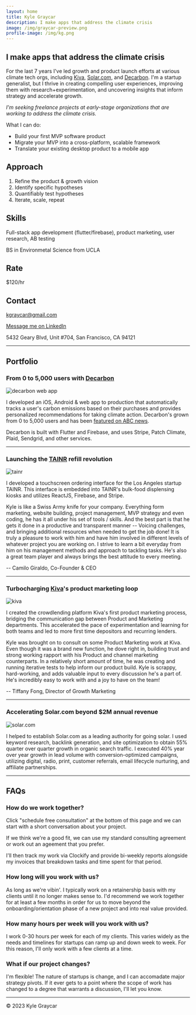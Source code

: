 ```yaml
---
layout: home
title: Kyle Graycar
description: I make apps that address the climate crisis
image: /img/graycar-preview.png
profile-image: /img/kg.png
---
```


## I make apps that address the climate crisis

For the last 7 years I've led growth and product launch efforts at various climate tech orgs, including [Kiva][kiva], [Solar.com][solar.com], and [Decarbon][decarbon]. I'm a startup generalist, but I thrive in creating compelling user experiences, improving them with research+experimentation, and uncovering insights that inform strategy and accelerate growth. 

*I'm seeking freelance projects at early-stage organizations that are working to address the climate crisis.*

What I can do:
- Build your first MVP software product
- Migrate your MVP into a cross-platform, scalable framework
- Translate your existing desktop product to a mobile app

## Approach
1. Refine the product & growth vision
2. Identify specific hypotheses
3. Quantifiably test hypotheses
4. Iterate, scale, repeat

## Skills
Full-stack app development (flutter/firebase), product marketing, user research, AB testing

BS in Environmetal Science from UCLA

## Rate
$120/hr

## Contact
kgraycar@gmail.com

[Message me on LinkedIn][linkedin]

5432 Geary Blvd, Unit #704, San Francisco, CA 94121

___

## Portfolio

### From 0 to 5,000 users with [Decarbon][decarbon]

![decarbon web app](/img/decarbon-desktop.png)

I developed an iOS, Android & web app to production that automatically tracks a user's carbon emissions based on their purchases and provides personalized recommendations for taking climate action. Decarbon's grown from 0 to 5,000 users and has been [featured on ABC news][abc-feature]. 

Decarbon is built with Flutter and Firebase, and uses Stripe, Patch Climate, Plaid, Sendgrid, and other services. 

___

### Launching the [TAINR][tainr] refill revolution

![tainr](/img/TAINR.png)

I developed a touchscreen ordering interface for the Los Angeles startup TAINR. This interface is embedded into TAINR's bulk-food displensing kiosks and utilizes ReactJS, Firebase, and Stripe. 

>
Kyle is like a Swiss Army knife for your company. Everything form marketing, website building, project management, MVP strategy and even coding, he has it all under his set of tools / skills. And the best part is that he gets it done in a productive and transparent manner -- Voicing challenges, and bringing additional resources when needed to get the job done! It is truly a pleasure to work with him and have him involved in different levels of whatever project you are working on. I strive to learn a bit everyday from him on his management methods and approach to tackling tasks. He's also a great team player and always brings the best attitude to every meeting.
>
-- Camilo Giraldo, Co-Founder & CEO

___

### Turbocharging [Kiva][kiva]'s product marketing loop

![kiva](/img/kiva.png)

I created the crowdlending platform Kiva's first product marketing process, bridging the communication gap between Product and Marketing departments. This accelerated the pace of experimentation and learning for both teams and led to more first time depositors and recurring lenders.

>
Kyle was brought on to consult on some Product Marketing work at Kiva. Even though it was a brand new function, he dove right in, building trust and strong working rapport with his Product and channel marketing counterparts. In a relatively short amount of time, he was creating and running iterative tests to help inform our product build. Kyle is scrappy, hard-working, and adds valuable input to every discussion he's a part of. He's incredibly easy to work with and a joy to have on the team! 
>
-- Tiffany Fong, Director of Growth Marketing

___

### Accelerating Solar.com beyond $2M annual revenue

![solar.com](/img/solar.com.png)

I helped to establish Solar.com as a leading authority for going solar. I used keyword research, backlink generation, and site optimization to obtain 55% quarter over quarter growth in organic search traffic. I executed 40% year over year growth in lead volume with conversion-optimized campaigns, utilizing digital, radio, print, customer referrals, email lifecycle nurturing, and affiliate partnerships.

___

## FAQs

### How do we work together?

Click "schedule free consultation" at the bottom of this page and we can start with a short conversation about your project. 

If we think we're a good fit, we can use my standard consulting agreement or work out an ageement that you prefer. 

I'll then track my work via Clockify and provide bi-weekly reports alongside my invoices that breakdown tasks and time spent for that period.

### How long will you work with us?

As long as we're vibin'. I typically work on a retainership basis with my clients until it no longer makes sense to. I'd recommend we work together for at least a few months in order for us to move beyond the onboarding/orientation phase of a new project and into real value provided.

### How many hours per week will you work with us?

I work 0-30 hours per week for each of my clients. This varies widely as the needs and timelines for startups can ramp up and down week to week. For this reason, I'll only work with a few clients at a time.

### What if our project changes?

I'm flexible! The nature of startups is change, and I can accomadate major strategy pivots. If it ever gets to a point where the scope of work has changed to a degree that warrants a discussion, I'll let you know.

___

© 2023 Kyle Graycar

[kiva]: https://kiva.org
[solar.com]: https://solar.com
[decarbon]: https://decarbonapp.com
[abc-feature]: https://www.youtube.com/watch?v=0B0_0PgEJFc
[tainr]: https://gotainr.com
[linkedin]: https://www.linkedin.com/in/kgraycar/